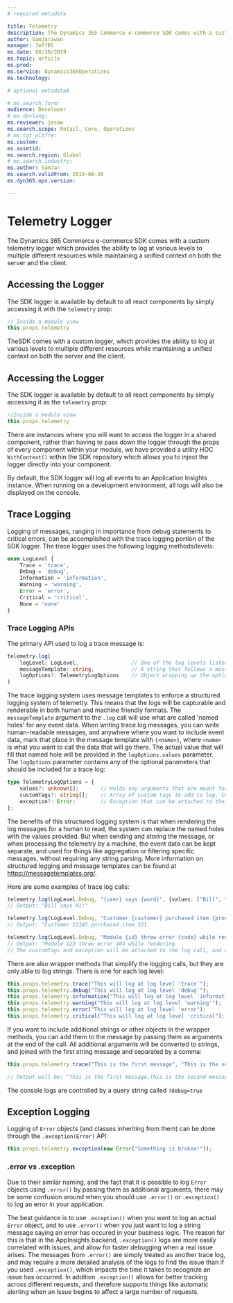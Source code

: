 ```yaml
---
# required metadata

title: Telemetry
description: The Dynamics 365 Commerce e-commerce SDK comes with a custom telemetry logger which provides the ability to log at various levels to multiple different resources while maintaining a unified context on both the server and the client.
author: SamJarawan
manager: JeffBl
ms.date: 08/30/2019
ms.topic: article
ms.prod: 
ms.service: Dynamics365Operations
ms.technology: 

# optional metadataA

# ms.search.form: 
audience: Developer
# ms.devlang: 
ms.reviewer: josaw
ms.search.scope: Retail, Core, Operations
# ms.tgt_pltfrm: 
ms.custom: 
ms.assetid: 
ms.search.region: Global
# ms.search.industry: 
ms.author: SamJar
ms.search.validFrom: 2019-08-30
ms.dyn365.ops.version: 

---
```

# Telemetry Logger
The Dynamics 365 Commerce e-commerce SDK comes with a custom telemetry logger which provides the ability to log at various levels to multiple different resources while maintaining a unified context on both the server and the client.

## Accessing the Logger
The SDK logger is available by default to all react components by simply accessing it with the `telemetry` prop:

``` js
// Inside a module view
this.props.telemetry
```

TheSDK comes with a custom logger, which provides the ability to log at various levels to multiple different resources while maintaining a unified context on both the server and the client.

## Accessing the Logger

The SDK logger is available by default to all react components by simply accessing it as the `telemetry` prop:

``` js
//Inside a module view
this.props.telemetry
```

There are instances where you will want to access the logger in a shared component, rather than having to pass down the logger through the props of every component within your module, we have provided a utility HOC `WithContext()` within the SDK repository which allows you to inject the logger directly into your component.

By default, the SDK logger will log all events to an Application Insights instance. When running on a development environment, all logs will also be displayed on the console.

## Trace Logging

Logging of messages, ranging in importance from debug statements to critical errors, can be accomplished with the trace logging portion of the SDK logger. The trace logger uses the following logging methods/levels:

``` ts
enum LogLevel {
    Trace = 'trace',
    Debug = 'debug',
    Information = 'information',
    Warning = 'warning',
    Error = 'error',
    Critical = 'critical',
    None = 'none'
}
```

### Trace Logging APIs

The primary API used to log a trace message is:

``` ts
telemetry.log(
    logLevel: LogLevel,                 // One of the log levels listed in the enum above
    messageTemplate: string,            // A string that follows a message template format (see below for more info)
    logOptions?: TelemetryLogOptions    // Object wrapping up the optional parameters for the log statement
)
```

The trace logging system uses message templates to enforce a structured logging system of telemetry. This means that the logs will be capturable and renderable in both human and machine friendly formats. The `messageTemplate` argument to the `.log` call will use what are called 'named holes' for any event data. When writing trace log messages, you can write human-readable messages, and anywhere where you want to include event data, mark that place in the message template with `{<name>}`, where `<name>` is what you want to call the data that will go there. The actual value that will fill that named hole will be provided in the `logOptions.values` parameter. The `logOptions` parameter contains any of the optional parameters that should be included for a trace log:

``` ts
type TelemetryLogOptions = {
    values?: unknown[];       // Holds any arguments that are meant for placeholders in the message template
    customTags?: string[];    // Array of custom tags to add to log. Custom tags can be used to group message in the telemetry back-end
    exception?: Error;        // Exception that can be attached to the log. Will contain details like stack trace info
};
```

The benefits of this structured logging system is that when rendering the log messages for a human to read, the system can replace the named holes with the values provided. But when sending and storing the message, or when processing the telemetry by a machine, the event data can be kept separate, and used for things like aggregation or filtering specific messages, without requiring any string parsing. More information on structured logging and message templates can be found at https://messagetemplates.org/.

Here are some examples of trace log calls:

``` ts
telemetry.log(LogLevel.Debug, "{user} says {word}", {values: ["Bill", "Hi!"]});
// Output: "Bill says Hi!"

telemetry.log(LogLevel.Debug, "Customer {customer} purchased item {productID}", {values: [12345, 321]});
// Output: "Customer 12345 purchased item 321

telemetry.log(LogLevel.Debug, "Module {id} threw error {code} while rendering", {values: [123, 404], customTags: ["Module Error"], exception: error});
// Output: "Module 123 threw error 404 while rendering
// The customTags and exception will be attached to the log call, and can be viewed in the telemetry back-end
```

There are also wrapper methods that simplify the logging calls, but they are only able to log strings. There is one for each log level:

``` ts
this.props.telemetry.trace("This will log at log level 'trace'");
this.props.telemetry.debug("This will log at log level 'debug'");
this.props.telemetry.information("This will log at log level 'information'");
this.props.telemetry.warning("This will log at log level 'warning'");
this.props.telemetry.error("This will log at log level 'error");
this.props.telemetry.critical("This will log at log level 'critical");
```

If you want to include additional strings or other objects in the wrapper methods, you can add them to the message by passing them as arguments at the end of the call. All additional arguments will be converted to strings, and joined with the first string message and separated by a comma:

```ts
this.props.telemetry.trace("This is the first message", "This is the second message", {some object})

// Output will be: "This is the first message,This is the second message,{.toString result of {some object}}"
```

The console logs are controlled by a query string called ```?debug=true```

## Exception Logging

Logging of `Error` objects (and classes inheriting from them) can be done through the `.exception(Error)` API:

```ts
this.props.telemetry.exception(new Error("Something is broken!"));
```

### .error vs .exception

Due to their similar naming, and the fact that it is possible to log `Error` objects using `.error()` by passing them as additional arguments, there may be some confusion around when you should use `.error()` or `.exception()` to log an error in your application.

The best guidance is to use `.exception()` when you want to log an actual `Error` object, and to use `.error()` when you just want to log a string message saying an error has occured in your business logic. The reason for this is that in the AppInsights backend, `.exception()` logs are more easily correlated with issues, and allow for faster debugging when a real issue arises. The messages from `.error()` are simply treated as another trace log, and may require a more detailed analysis of the logs to find the issue than if you used `.exception()`, which impacts the time it takes to recognize an issue has occurred. In addition `.exception()` allows for better tracking across different requests, and therefore supports things like automatic alerting when an issue begins to affect a large number of requests.
